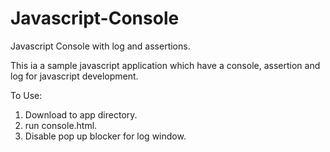 # Javascript-Console
Javascript Console with log and assertions.


This ia a sample javascript application which have a console, assertion and log for javascript development.

To Use:

1. Download to app directory.
2. run console.html.
3. Disable pop up blocker for log window.
